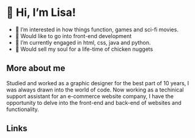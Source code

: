 # 👋 Hi, I’m Lisa! #
- 👀 I’m interested in how things function, games and sci-fi movies.
- 🤞 Would like to go into front-end development
- 🌱 I’m currently engaged in html, css, java and python.
- 🍗 Would sell my soul for a life-time of chicken nuggets

<!---
lisagriggs/lisagriggs is a ✨ special ✨ repository because its `README.md` (this file) appears on your GitHub profile.
You can click the Preview link to take a look at your changes.
--->

## More about me ##
Studied and worked as a graphic designer for the best part of 10 years, I was always drawn into the world of code. Now working as a techinical support assistant for an e-commerce website company, I have the opportunity to delve into the front-end and back-end of websites and functionality.

## Links ##


